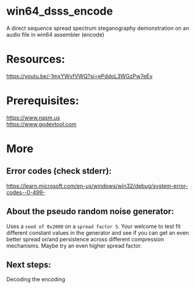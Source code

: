# win64_dsss_encode
A direct sequence spread spectrum steganography  demonstration on an audio file in win64 assembler (encode)

# Resources:
https://youtu.be/-1mxYWvfVWQ?si=ePddoL3WGzPw7eEy

# Prerequisites:
https://www.nasm.us  <br>
https://www.godevtool.com

# More
## Error codes (check stderr):
https://learn.microsoft.com/en-us/windows/win32/debug/system-error-codes--0-499-

## About the pseudo random noise generator:
Uses a `seed of 0x2000` on a `spread factor 5`. Your welcome to test fit different constant values in the generator and see if you can get an even better spread or/and persistence across different compression mechanisms. Maybe try an even higher spread factor.

## Next steps:
Decoding the encoding
